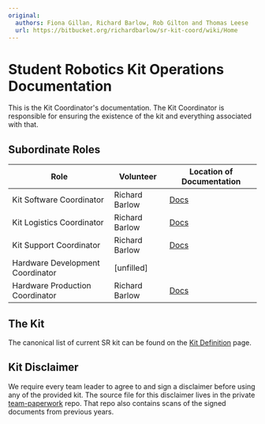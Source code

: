 ```yaml
---
original:
  authors: Fiona Gillan, Richard Barlow, Rob Gilton and Thomas Leese
  url: https://bitbucket.org/richardbarlow/sr-kit-coord/wiki/Home
---
```

# Student Robotics Kit Operations Documentation

This is the Kit Coordinator's documentation. The Kit Coordinator is responsible for ensuring the existence of the kit and everything associated with that.

## Subordinate Roles

Role  |   Volunteer   |   Location of Documentation
------|---------------|----------------------------
Kit Software Coordinator | Richard Barlow | [Docs](/kit-sw-coord)
Kit Logistics Coordinator | Richard Barlow | [Docs](https://www.gitbook.com/read/book/srobo-legacy/student-robotics-kit-logistics)
Kit Support Coordinator | Richard Barlow | [Docs](/kit-support-coord)
Hardware Development Coordinator | [unfilled] |
Hardware Production Coordinator | Richard Barlow | [Docs](/hw-prod-coord)

## The Kit

The canonical list of current SR kit can be found on the [Kit Definition](/kit-coord/Kit_Definition) page.

## Kit Disclaimer

We require every team leader to agree to and sign a disclaimer before using any of the provided kit. The source file for this disclaimer lives in the private [team-paperwork](https://bitbucket.org/srobo/team-paperwork) repo. That repo also contains scans of the signed documents from previous years.
